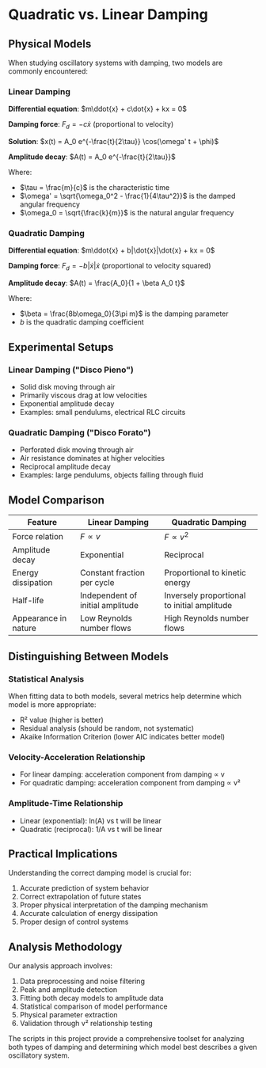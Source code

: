 # Quadratic vs. Linear Damping

## Physical Models

When studying oscillatory systems with damping, two models are commonly encountered:

### Linear Damping

**Differential equation**: $m\ddot{x} + c\dot{x} + kx = 0$

**Damping force**: $F_d = -c\dot{x}$ (proportional to velocity)

**Solution**: $x(t) = A_0 e^{-\frac{t}{2\tau}} \cos(\omega' t + \phi)$

**Amplitude decay**: $A(t) = A_0 e^{-\frac{t}{2\tau}}$

Where:
- $\tau = \frac{m}{c}$ is the characteristic time
- $\omega' = \sqrt{\omega_0^2 - \frac{1}{4\tau^2}}$ is the damped angular frequency
- $\omega_0 = \sqrt{\frac{k}{m}}$ is the natural angular frequency

### Quadratic Damping

**Differential equation**: $m\ddot{x} + b|\dot{x}|\dot{x} + kx = 0$

**Damping force**: $F_d = -b|\dot{x}|\dot{x}$ (proportional to velocity squared)

**Amplitude decay**: $A(t) = \frac{A_0}{1 + \beta A_0 t}$

Where:
- $\beta = \frac{8b\omega_0}{3\pi m}$ is the damping parameter
- $b$ is the quadratic damping coefficient

## Experimental Setups

### Linear Damping ("Disco Pieno")
- Solid disk moving through air
- Primarily viscous drag at low velocities
- Exponential amplitude decay
- Examples: small pendulums, electrical RLC circuits

### Quadratic Damping ("Disco Forato") 
- Perforated disk moving through air
- Air resistance dominates at higher velocities
- Reciprocal amplitude decay
- Examples: large pendulums, objects falling through fluid

## Model Comparison

| Feature | Linear Damping | Quadratic Damping |
|---------|----------------|-------------------|
| Force relation | $F \propto v$ | $F \propto v^2$ |
| Amplitude decay | Exponential | Reciprocal |
| Energy dissipation | Constant fraction per cycle | Proportional to kinetic energy |
| Half-life | Independent of initial amplitude | Inversely proportional to initial amplitude |
| Appearance in nature | Low Reynolds number flows | High Reynolds number flows |

## Distinguishing Between Models

### Statistical Analysis
When fitting data to both models, several metrics help determine which model is more appropriate:
- R² value (higher is better)
- Residual analysis (should be random, not systematic)
- Akaike Information Criterion (lower AIC indicates better model)

### Velocity-Acceleration Relationship
- For linear damping: acceleration component from damping ∝ v
- For quadratic damping: acceleration component from damping ∝ v²

### Amplitude-Time Relationship
- Linear (exponential): ln(A) vs t will be linear
- Quadratic (reciprocal): 1/A vs t will be linear

## Practical Implications

Understanding the correct damping model is crucial for:
1. Accurate prediction of system behavior
2. Correct extrapolation of future states
3. Proper physical interpretation of the damping mechanism
4. Accurate calculation of energy dissipation
5. Proper design of control systems

## Analysis Methodology

Our analysis approach involves:
1. Data preprocessing and noise filtering
2. Peak and amplitude detection
3. Fitting both decay models to amplitude data
4. Statistical comparison of model performance
5. Physical parameter extraction
6. Validation through v² relationship testing

The scripts in this project provide a comprehensive toolset for analyzing both types of damping and determining which model best describes a given oscillatory system.